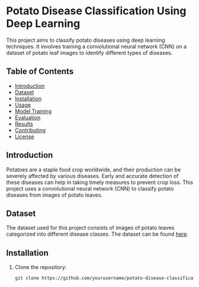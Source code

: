 # Potato Disease Classification Using Deep Learning

This project aims to classify potato diseases using deep learning techniques. It involves training a convolutional neural network (CNN) on a dataset of potato leaf images to identify different types of diseases.

## Table of Contents
- [Introduction](#introduction)
- [Dataset](#dataset)
- [Installation](#installation)
- [Usage](#usage)
- [Model Training](#model-training)
- [Evaluation](#evaluation)
- [Results](#results)
- [Contributing](#contributing)
- [License](#license)

## Introduction
Potatoes are a staple food crop worldwide, and their production can be severely affected by various diseases. Early and accurate detection of these diseases can help in taking timely measures to prevent crop loss. This project uses a convolutional neural network (CNN) to classify potato diseases from images of potato leaves.

## Dataset
The dataset used for this project consists of images of potato leaves categorized into different disease classes. The dataset can be found [here](https://www.kaggle.com/datasets/arjuntejaswi/plant-village).

## Installation
1. Clone the repository:
   ```bash
   git clone https://github.com/yourusername/potato-disease-classification.git
